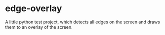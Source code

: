# edge-overlay
A little python test project, which detects all edges on the screen and draws them to an overlay of the screen.
